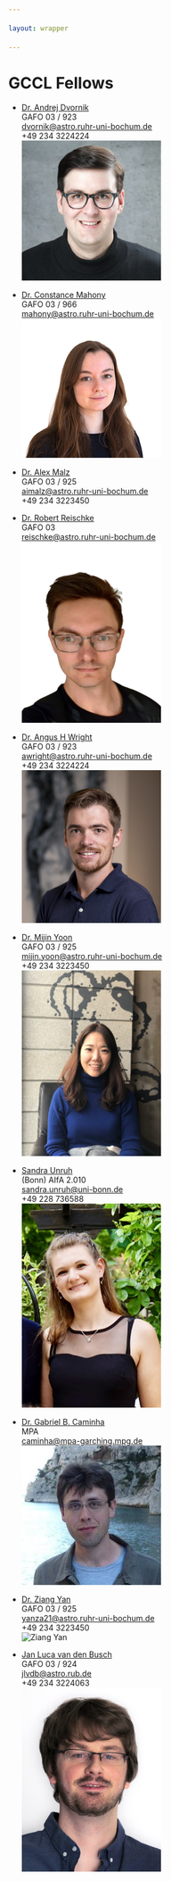 ```yaml
---

layout: wrapper

---
```


# GCCL Fellows

- [Dr. Andrej Dvornik](https://andrej.dvrnk.si)  
GAFO 03 / 923  
  dvornik@astro.ruhr-uni-bochum.de  
  +49 234 3224224  
  <img src="assets/img/dvornik2.jpg" alt="Andrej Dvornik" width="250">

- [Dr. Constance Mahony](https://github.com/crcmahony)  
GAFO 03 / 966  
  mahony@astro.ruhr-uni-bochum.de   
  <img src="assets/img/mahony.png" alt="Constance Mahony" width="250">

- [Dr. Alex Malz](https://github.com/aimalz)  
GAFO 03 / 925  
  aimalz@astro.ruhr-uni-bochum.de  
  +49 234 3223450

- [Dr. Robert Reischke](https://github.com/rreischke)  
GAFO 03  
  reischke@astro.ruhr-uni-bochum.de  
  <img src="assets/img/rfreischke.png" alt="Robert Reischke" width="250">  

- [Dr. Angus H Wright](https://github.com/AngusWright)  
GAFO 03 / 923  
  awright@astro.ruhr-uni-bochum.de  
  +49 234 3224224  
  <img src="assets/img/ahwright.jpg" alt="Angus H. Wright" width="250">  

- [Dr. Mijin Yoon](http://mijinyoon.github.io)  
GAFO 03 / 925  
  mijin.yoon@astro.ruhr-uni-bochum.de  
  +49 234 3223450  
  <img src="assets/img/mijin.jpg" alt="Mijin Yoon" width="250">  

- [Sandra Unruh](https://github.com/SandraUnruh)  
(Bonn) AIfA 2.010  
  sandra.unruh@uni-bonn.de  
  +49 228 736588  
  <img src="assets/img/sandra.jpeg" alt="Sandra Unruh" width="250">  

- [Dr. Gabriel B. Caminha](https://github.com/gbcaminha)   
  MPA   
  caminha@mpa-garching.mpg.de   
  <img src="assets/img/Caminha_lowres.jpg" alt="Gabriel B. Caminha" width="250">  

- [Dr. Ziang Yan](http://yanzastro.github.io)  
GAFO 03 / 925  
  yanza21@astro.ruhr-uni-bochum.de  
  +49 234 3223450  
  <img src="assets/img/ziangyan.jpg" alt="Ziang Yan" width="250">  

- [Jan Luca van den Busch](https://github.com/jlvdb)   
GAFO 03 / 924  
  jlvdb@astro.rub.de  
  +49 234 3224063  
  <img src="assets/img/jlvdb.jpg" alt="Jan Luca van den Busch" width="250">  
  

